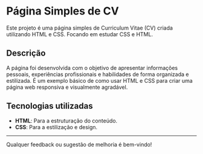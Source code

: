 # Página Simples de CV

Este projeto é uma página simples de Curriculum Vitae (CV) criada utilizando HTML e CSS. Focando em estudar CSS e HTML.

## Descrição

A página foi desenvolvida com o objetivo de apresentar informações pessoais, experiências profissionais e habilidades de forma organizada e estilizada. É um exemplo básico de como usar HTML e CSS para criar uma página web responsiva e visualmente agradável.

## Tecnologias utilizadas

- **HTML**: Para a estruturação do conteúdo.
- **CSS**: Para a estilização e design.

---

Qualquer feedback ou sugestão de melhoria é bem-vindo!

